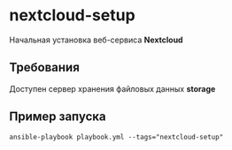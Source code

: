 nextcloud-setup
=========

Начальная установка веб-сервиса __Nextcloud__


Требования
------------

Доступен сервер хранения файловых данных __storage__

Пример запуска
----------------
`ansible-playbook playbook.yml --tags="nextcloud-setup"`

